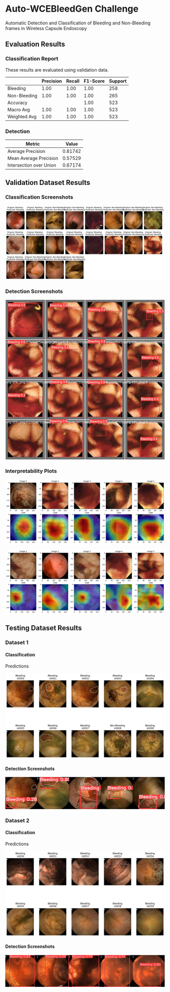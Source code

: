 # Auto-WCEBleedGen Challenge
 Automatic Detection and Classification of Bleeding and Non-Bleeding frames in Wireless Capsule Endoscopy

## Evaluation Results

### Classification Report
These results are evaluated using validation data.

|                | Precision | Recall | F1-Score | Support |
|----------------|-----------|--------|----------|---------|
| Bleeding       | 1.00      | 1.00   | 1.00     | 258     |
| Non-Bleeding   | 1.00      | 1.00   | 1.00     | 265     |
| Accuracy       |           |        | 1.00     | 523     |
| Macro Avg      | 1.00      | 1.00   | 1.00     | 523     |
| Weighted Avg   | 1.00      | 1.00   | 1.00     | 523     |

### Detection 

| Metric                  | Value |
|-------------------------|-------|
| Average Precision       |0.81742|
| Mean Average Precision  |0.57529|
| Intersection over Union |0.67174|

## Validation Dataset Results

### Classification Screenshots
![Predictions](classification.png)


### Detection Screenshots
![Predictions](detection.jpg)

### Interpretability Plots

![CAM 1](CAM1.png)

![CAM 2](CAM2.png)


## Testing Dataset Results

### Dataset 1

#### Classification
Predictions

![Test 1](Test1.png)

#### Detection Screenshots  

![Test 1](dTest1.jpg)


### Dataset 2

#### Classification
Predictions

![Test 2](Test2.png)

#### Detection Screenshots  

![Test 2](dTest2.jpg)

